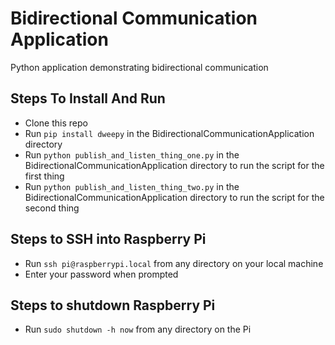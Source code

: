 # Bidirectional Communication Application
Python application demonstrating bidirectional communication

## Steps To Install And Run

* Clone this repo
* Run `pip install dweepy` in the BidirectionalCommunicationApplication directory
* Run `python publish_and_listen_thing_one.py` in the BidirectionalCommunicationApplication directory to run the script for the first thing
* Run `python publish_and_listen_thing_two.py` in the BidirectionalCommunicationApplication directory to run the script for the second thing

## Steps to SSH into Raspberry Pi

* Run `ssh pi@raspberrypi.local` from any directory on your local machine
* Enter your password when prompted

## Steps to shutdown Raspberry Pi

* Run `sudo shutdown -h now` from any directory on the Pi
